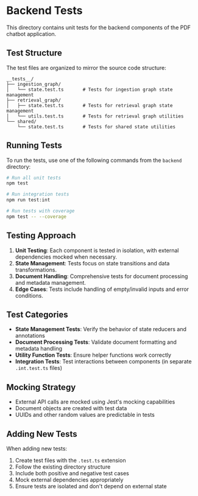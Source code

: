 # Backend Tests

This directory contains unit tests for the backend components of the PDF chatbot application.

## Test Structure

The test files are organized to mirror the source code structure:

```
__tests__/
├── ingestion_graph/
│   └── state.test.ts       # Tests for ingestion graph state management
├── retrieval_graph/
│   ├── state.test.ts       # Tests for retrieval graph state management
│   └── utils.test.ts       # Tests for retrieval graph utilities
└── shared/
    └── state.test.ts       # Tests for shared state utilities
```

## Running Tests

To run the tests, use one of the following commands from the `backend` directory:

```bash
# Run all unit tests
npm test

# Run integration tests
npm run test:int

# Run tests with coverage
npm test -- --coverage
```

## Testing Approach

1. **Unit Testing**: Each component is tested in isolation, with external dependencies mocked when necessary.
2. **State Management**: Tests focus on state transitions and data transformations.
3. **Document Handling**: Comprehensive tests for document processing and metadata management.
4. **Edge Cases**: Tests include handling of empty/invalid inputs and error conditions.

## Test Categories

- **State Management Tests**: Verify the behavior of state reducers and annotations
- **Document Processing Tests**: Validate document formatting and metadata handling
- **Utility Function Tests**: Ensure helper functions work correctly
- **Integration Tests**: Test interactions between components (in separate `.int.test.ts` files)

## Mocking Strategy

- External API calls are mocked using Jest's mocking capabilities
- Document objects are created with test data
- UUIDs and other random values are predictable in tests

## Adding New Tests

When adding new tests:

1. Create test files with the `.test.ts` extension
2. Follow the existing directory structure
3. Include both positive and negative test cases
4. Mock external dependencies appropriately
5. Ensure tests are isolated and don't depend on external state 